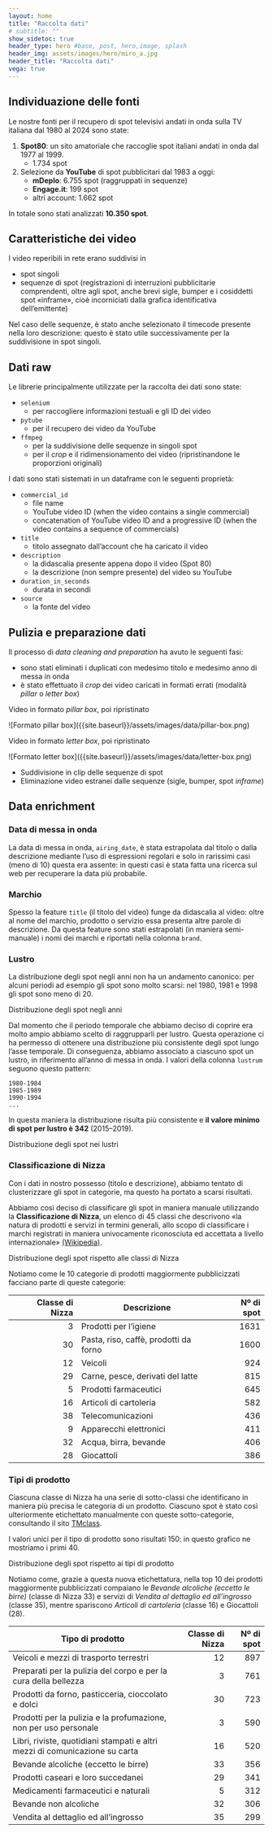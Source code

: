 ```yaml
---
layout: home
title: "Raccolta dati"
# subtitle: ""
show_sidetoc: true
header_type: hero #base, post, hero,image, splash
header_img: assets/images/hero/miro_a.jpg
header_title: "Raccolta dati"
vega: true
---
```


## Individuazione delle fonti

Le nostre fonti per il recupero di spot televisivi andati in onda sulla TV italiana dal 1980 al 2024 sono state:

1. **Spot80**: un sito amatoriale che raccoglie spot italiani andati in onda dal 1977 al 1999.
    - 1.734 spot
2. Selezione da **YouTube** di spot pubblicitari dal 1983 a oggi:
    - **mDeplo**: 6.755 spot (raggruppati in sequenze)
    - **Engage.it**: 199 spot
    - altri account: 1.662 spot

In totale sono stati analizzati **10.350 spot**.

## Caratteristiche dei video

I video reperibili in rete erano suddivisi in

- spot singoli
- sequenze di spot (registrazioni di interruzioni pubblicitarie comprendenti, oltre agli spot, anche brevi sigle,
  bumper e i cosiddetti spot «inframe», cioè incorniciati dalla grafica identificativa dell’emittente)

Nel caso delle sequenze, è stato anche selezionato il timecode presente nella loro descrizione:
questo è stato utile successivamente per la suddivisione in spot singoli.

## Dati raw

Le librerie principalmente utilizzate per la raccolta dei dati sono state:

- `selenium`
    - per raccogliere informazioni testuali e gli ID dei video
- `pytube`
    - per il recupero dei video da YouTube
- `ffmpeg`
    - per la suddivisione delle sequenze in singoli spot
    - per il _crop_ e il ridimensionamento dei video (ripristinandone le proporzioni originali)

I dati sono stati sistemati in un dataframe con le seguenti proprietà:

- `commercial_id`
    - file name
    - YouTube video ID (when the video contains a single commercial)
    - concatenation of YouTube video ID and a progressive ID (when the video contains a sequence of commercials)
- `title`
    - titolo assegnato dall’account che ha caricato il video
- `description`
    - la didascalia presente appena dopo il video (Spot 80)
    - la descrizione (non sempre presente) del video su YouTube
- `duration_in_seconds`
    - durata in secondi
- `source`
    - la fonte del video

## Pulizia e preparazione dati

Il processo di _data cleaning and preparation_ ha avuto le seguenti fasi:

- sono stati eliminati i duplicati con medesimo titolo e medesimo anno di messa in onda
- è stato effettuato il _crop_ dei video caricati in formati errati (modalità _pillar_ o _letter box_)

<p class="caption">Video in formato <em>pillar box</em>, poi ripristinato</p>
![Formato pillar box]({{site.baseurl}}/assets/images/data/pillar-box.png)

<p class="caption">Video in formato <em>letter box</em>, poi ripristinato</p>
![Formato letter box]({{site.baseurl}}/assets/images/data/letter-box.png)

- Suddivisione in clip delle sequenze di spot
- Eliminazione video estranei dalle sequenze (sigle, bumper, spot _inframe_)

## Data enrichment

### Data di messa in onda

La data di messa in onda, `airing_date`, è stata estrapolata dal titolo o dalla descrizione mediante l’uso di
espressioni
regolari e solo in rarissimi casi (meno di 10) questa era assente: in questi casi è stata fatta una ricerca sul web per
recuperare la data più probabile.

### Marchio

Spesso la feature `title` (il titolo del video) funge da didascalia al video: oltre al nome del marchio, prodotto o
servizio essa presenta altre parole di descrizione. Da questa feature sono stati estrapolati (in maniera
semi-manuale) i nomi dei marchi e riportati nella colonna `brand`.

### Lustro

La distribuzione degli spot negli anni non ha un andamento canonico: per alcuni periodi ad esempio gli spot sono molto
scarsi: nel 1980, 1981 e 1998 gli spot sono meno di 20.

<p class="caption">
Distribuzione degli spot negli anni
</p>
<vegachart schema-url="{{site.baseurl}}/assets/charts/data_charts/commercial_distribution_per_year.json" style="width: 100%; height:640px;"></vegachart>

Dal momento che il periodo temporale che abbiamo deciso di coprire era molto ampio abbiamo scelto di raggrupparli per
lustro. Questa operazione ci ha permesso di ottenere una distribuzione più consistente degli spot lungo l’asse
temporale. Di conseguenza, abbiamo associato a ciascuno spot un lustro, in riferimento all’anno di messa in onda.
I valori della colonna `lustrum` seguono questo pattern:

```
1980-1984
1985-1989
1990-1994
...
```

In questa maniera la distribuzione risulta più consistente e **il valore minimo di spot per lustro è 342** (2015–2019).

<p class="caption">Distribuzione degli spot nei lustri</p>
<vegachart schema-url="{{site.baseurl}}/assets/charts/data_charts/commercial_distribution_per_lustrum.json" style="width: 100%; height:320px;"></vegachart>

### Classificazione di Nizza

Con i dati in nostro possesso (titolo e descrizione), abbiamo tentato di clusterizzare gli spot in categorie, ma questo
ha portato a scarsi risultati.

Abbiamo così deciso di classificare gli spot in maniera manuale utilizzando la **Classificazione di Nizza**, un elenco
di 45 classi che descrivono «la natura di prodotti e servizi in termini generali, allo scopo di classificare i marchi
registrati in maniera univocamente riconosciuta ed accettata a livello
internazionale» [(Wikipedia)](https://it.wikipedia.org/wiki/Classificazione_di_Nizza).

<p class="caption">
Distribuzione degli spot rispetto alle classi di Nizza
</p>
<vegachart schema-url="{{site.baseurl}}/assets/charts/data_charts/nice_classification_distribution.json" style="width: 100%; height:600px;"></vegachart>

Notiamo come le 10 categorie di prodotti maggiormente pubblicizzati facciano parte di queste categorie:

| Classe di Nizza | Descrizione                           | Nº di spot |
|----------------:|---------------------------------------|-----------:|
|               3 | Prodotti per l’igiene                 |       1631 |
|              30 | Pasta, riso, caffè, prodotti da forno |       1600 |
|              12 | Veicoli                               |        924 |
|              29 | Carne, pesce, derivati del latte      |        815 |
|               5 | Prodotti farmaceutici                 |        645 |
|              16 | Articoli di cartoleria                |        582 |
|              38 | Telecomunicazioni                     |        436 |
|               9 | Apparecchi elettronici                |        411 |
|              32 | Acqua, birra, bevande                 |        406 |
|              28 | Giocattoli                            |        386 |

### Tipi di prodotto

Ciascuna classe di Nizza ha una serie di sotto-classi che identificano in maniera più precisa le categoria di un
prodotto. Ciascuno spot è stato così ulteriormente etichettato manualmente con queste sotto-categorie, consultando il
sito [TMclass](https://euipo.europa.eu/ec2/?lang=it).

I valori unici per il tipo di prodotto sono risultati 150: in questo grafico ne mostriamo i primi 40.

<p class="caption">
Distribuzione degli spot rispetto ai tipi di prodotto
</p>
<vegachart schema-url="{{site.baseurl}}/assets/charts/data_charts/product_type_distribution.json" style="width: 100%; height:600px;"></vegachart>

Notiamo come, grazie a questa nuova etichettatura, nella top 10 dei prodotti maggiormente pubblicizzati compaiano le
_Bevande alcoliche (eccetto le birre)_ (classe di Nizza 33) e servizi di _Vendita al dettaglio ed all’ingrosso_ (classe
35), mentre spariscono _Articoli di cartoleria_ (classe 16) e Giocattoli (28).

| Tipo di prodotto                                                            | Classe di Nizza | Nº di spot | 
|-----------------------------------------------------------------------------|----------------:|-----------:|
| Veicoli e mezzi di trasporto terrestri                                      |              12 |        897 |
| Preparati per la pulizia del corpo e per la cura della bellezza             |               3 |        761 |
| Prodotti da forno, pasticceria, cioccolato e dolci                          |              30 |        723 |
| Prodotti per la pulizia e la profumazione, non per uso personale            |               3 |        590 |
| Libri, riviste, quotidiani stampati e altri mezzi di comunicazione su carta |              16 |        520 |
| Bevande alcoliche (eccetto le birre)                                        |              33 |        356 |
| Prodotti caseari e loro succedanei                                          |              29 |        341 |
| Medicamenti farmaceutici e naturali                                         |               5 |        312 |
| Bevande non alcoliche                                                       |              32 |        306 |
| Vendita al dettaglio ed all’ingrosso                                        |              35 |        299 |
